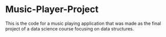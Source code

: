 # Music-Player-Project
This is the code for a music playing application that was made as the final project of a data science course focusing on data structures.
